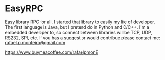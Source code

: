 # EasyRPC
Easy library RPC for all.
I started that library to easily my life of developer.
The first language is Java, but I pretend do in Python and C/C++.
I'm a embedded developer to, so connect between libraries will be TCP, UDP, RS232, SPI, etc.
If you has a suggest or would contribue please contact me: rafael.p.monteiro@gmail.com

https://www.buymeacoffee.com/rafaelpmonE
